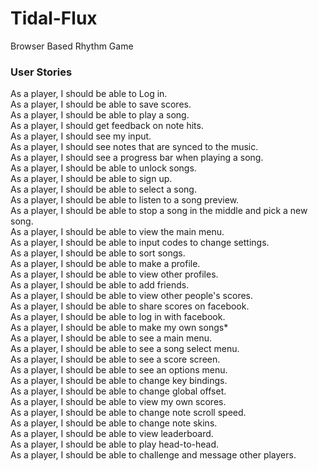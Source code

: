 # Tidal-Flux
Browser Based Rhythm Game


### User Stories

As a player, I should be able to Log in.  
As a player, I should be able to save scores.  
As a player, I should be able to play a song.  
As a player, I should get feedback on note hits.  
As a player, I should see my input.  
As a player, I should see notes that are synced to the music.  
As a player, I should see a progress bar when playing a song.  
As a player, I should be able to unlock songs.  
As a player, I should be able to sign up.  
As a player, I should be able to select a song.  
As a player, I should be able to listen to a song preview.  
As a player, I should be able to stop a song in the middle and pick a new song.  
As a player, I should be able to view the main menu.   
As a player, I should be able to input codes to change settings.  
As a player, I should be able to sort songs.  
As a player, I should be able to make a profile.  
As a player, I should be able to view other profiles.  
As a player, I should be able to add friends.  
As a player, I should be able to view other people's scores.  
As a player, I should be able to share scores on facebook.  
As a player, I should be able to log in with facebook.  
As a player, I should be able to make my own songs*  
As a player, I should be able to see a main menu.  
As a player, I should be able to see a song select menu.  
As a player, I should be able to see a score screen.  
As a player, I should be able to see an options menu.  
As a player, I should be able to change key bindings.  
As a player, I should be able to change global offset.  
As a player, I should be able to view my own scores.  
As a player, I should be able to change note scroll speed.  
As a player, I should be able to change note skins.  
As a player, I should be able to view leaderboard.  
As a player, I should be able to play head-to-head.  
As a player, I should be able to challenge and message other players.  
